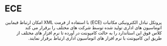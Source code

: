 # ECE
<div dir="rtl">
        پروتکل تبادل الکترونیکی مکاتبات (ECE) با استفاده از فرمت XML امکان ارتباط فیمابین اتوماسیون های اداری تولید شده توسط شرکت های مختلف را برقرار می کند
        <br />
        کلاس فوق این استاندارد را به حالت کامپوننت در آورده تا نرم افزار های مختلف از طریق این کامپوننت با نرم افزار های اتوماسیون اداری ارتباط برقرار نمایند.
    </div>

